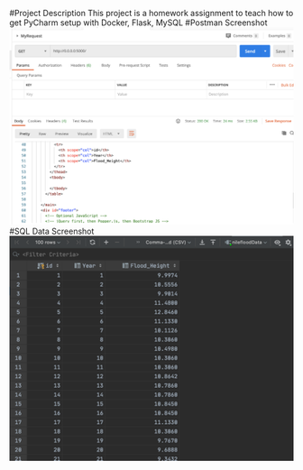 #Project Description
This project is a homework assignment to teach how to get PyCharm setup with Docker, Flask, MySQL
#Postman Screenshot
![postman request output](screenshots/postman.png)
#SQL Data Screenshot
![pycharm data query](screenshots/Query.png)
